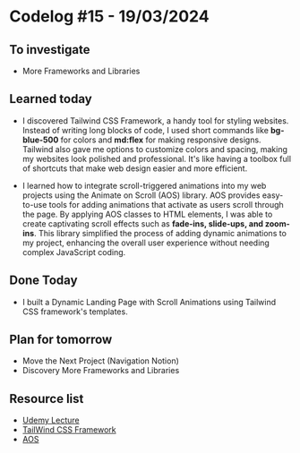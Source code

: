 # Codelog #15 - 19/03/2024


## To investigate
- More Frameworks and Libraries 



## Learned today
- I discovered Tailwind CSS Framework, a handy tool for styling websites. Instead of writing long blocks of code, I used short commands like **bg-blue-500** for colors and **md:flex** for making responsive designs. Tailwind also gave me options to customize colors and spacing, making my websites look polished and professional. It's like having a toolbox full of shortcuts that make web design easier and more efficient.
  
- I learned how to integrate scroll-triggered animations into my web projects using the Animate on Scroll (AOS) library. AOS provides easy-to-use tools for adding animations that activate as users scroll through the page. By applying AOS classes to HTML elements, I was able to create captivating scroll effects such as **fade-ins, slide-ups, and zoom-ins**. This library simplified the process of adding dynamic animations to my project, enhancing the overall user experience without needing complex JavaScript coding.

## Done Today
-  I built a Dynamic Landing Page with Scroll Animations using Tailwind CSS framework's templates.



## Plan for tomorrow
- Move the Next Project (Navigation Notion)
- Discovery More Frameworks and Libraries



## Resource list
- [Udemy Lecture](https://www.udemy.com/course/javascript-web-projects-to-build-your-portfolio-resume/learn/lecture/22188502#overview)
- [TailWind CSS Framework](https://tailwindui.com)
- [AOS](https://michalsnik.github.io/aos/)
